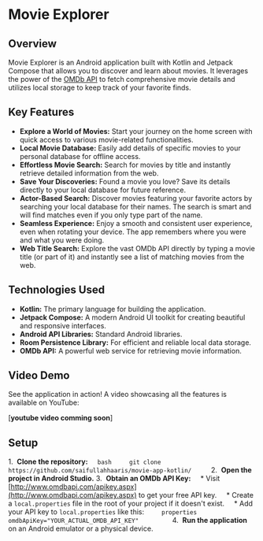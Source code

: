 # Movie Explorer

## Overview

Movie Explorer is an Android application built with Kotlin and Jetpack Compose that allows you to discover and learn about movies. It leverages the power of the [OMDb API](http://www.omdbapi.com/) to fetch comprehensive movie details and utilizes local storage to keep track of your favorite finds.

## Key Features

* **Explore a World of Movies:** Start your journey on the home screen with quick access to various movie-related functionalities.
* **Local Movie Database:** Easily add details of specific movies to your personal database for offline access.
* **Effortless Movie Search:** Search for movies by title and instantly retrieve detailed information from the web.
* **Save Your Discoveries:** Found a movie you love? Save its details directly to your local database for future reference.
* **Actor-Based Search:** Discover movies featuring your favorite actors by searching your local database for their names. The search is smart and will find matches even if you only type part of the name.
* **Seamless Experience:** Enjoy a smooth and consistent user experience, even when rotating your device. The app remembers where you were and what you were doing.
* **Web Title Search:** Explore the vast OMDb API directly by typing a movie title (or part of it) and instantly see a list of matching movies from the web.

## Technologies Used

* **Kotlin:** The primary language for building the application.
* **Jetpack Compose:** A modern Android UI toolkit for creating beautiful and responsive interfaces.
* **Android API Libraries:** Standard Android libraries.
* **Room Persistence Library:** For efficient and reliable local data storage.
* **OMDb API:** A powerful web service for retrieving movie information.

## Video Demo

See the application in action! A video showcasing all the features is available on YouTube:

[**youtube video comming soon**]

## Setup

1.  **Clone the repository:**
    ```bash
    git clone https://github.com/saifullahhaaris/movie-app-kotlin/
    ```
2.  **Open the project in Android Studio.**
3.  **Obtain an OMDb API Key:**
    * Visit [http://www.omdbapi.com/apikey.aspx](http://www.omdbapi.com/apikey.aspx) to get your free API key.
    * Create a `local.properties` file in the root of your project if it doesn't exist.
    * Add your API key to `local.properties` like this:
        ```properties
        omdbApiKey="YOUR_ACTUAL_OMDB_API_KEY"
        ```
4.  **Run the application** on an Android emulator or a physical device.

